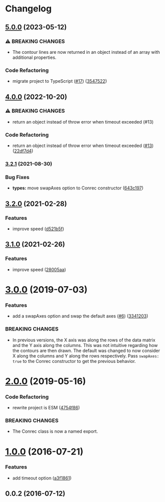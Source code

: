 # Changelog

## [5.0.0](https://github.com/mljs/conrec/compare/v4.0.0...v5.0.0) (2023-05-12)


### ⚠ BREAKING CHANGES

* The contour lines are now returned in an object instead of an array with additional properties.

### Code Refactoring

* migrate project to TypeScript ([#17](https://github.com/mljs/conrec/issues/17)) ([3547522](https://github.com/mljs/conrec/commit/35475226cfec8708f855957a9bede77b886c0402))

## [4.0.0](https://github.com/mljs/conrec/compare/v3.2.1...v4.0.0) (2022-10-20)


### ⚠ BREAKING CHANGES

* return an object instead of throw error when timeout exceeded (#13)

### Code Refactoring

* return an object instead of throw error when timeout exceeded ([#13](https://github.com/mljs/conrec/issues/13)) ([22df7d4](https://github.com/mljs/conrec/commit/22df7d4f6308714f78fc0e8a9264ae458bb8feb3))

### [3.2.1](https://www.github.com/mljs/conrec/compare/v3.2.0...v3.2.1) (2021-08-30)


### Bug Fixes

* **types:** move swapAxes option to Conrec constructor ([643c197](https://www.github.com/mljs/conrec/commit/643c1977d10f8ca9e74e5e9f8ff09279c6daf535))

## [3.2.0](https://www.github.com/mljs/conrec/compare/v3.1.0...v3.2.0) (2021-02-28)


### Features

* improve speed ([d521b5f](https://www.github.com/mljs/conrec/commit/d521b5f2853042455e5a35e71b62bdc5f90896e4))

## [3.1.0](https://github.com/mljs/conrec/compare/v3.0.0...v3.1.0) (2021-02-26)


### Features

* improve speed ([28005aa](https://github.com/mljs/conrec/commit/28005aa2a3ce465d21793461155c642920ce526c))

# [3.0.0](https://github.com/mljs/conrec/compare/v2.0.0...v3.0.0) (2019-07-03)


### Features

* add a swapAxes option and swap the default axes ([#6](https://github.com/mljs/conrec/issues/6)) ([3341203](https://github.com/mljs/conrec/commit/3341203))


### BREAKING CHANGES

* In previous versions, the X axis was along the rows of the data matrix
and the Y axis along the columns. This was not intuitive regarding how
the contours are then drawn. The default was changed to now consider X
along the columns and Y along the rows respectively.
Pass `swapAxes: true` to the Conrec constructor to get the previous
behavior.



# [2.0.0](https://github.com/mljs/conrec/compare/v1.0.0...v2.0.0) (2019-05-16)


### Code Refactoring

* rewrite project is ESM ([4754f86](https://github.com/mljs/conrec/commit/4754f86))


### BREAKING CHANGES

* The Conrec class is now a named export.



<a name="1.0.0"></a>
# [1.0.0](https://github.com/mljs/conrec/compare/v0.0.2...v1.0.0) (2016-07-21)


### Features

* add timeout option ([a3f1861](https://github.com/mljs/conrec/commit/a3f1861))



<a name="0.0.2"></a>
## 0.0.2 (2016-07-12)
